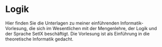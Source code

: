 # Logik
Hier finden Sie die Unterlagen zu meiner einführenden Informatik-Vorlesung, die
sich im Wesentlichen mit der Mengenlehre, der Logik und der Sprache SetlX
beschäftigt. Die Vorlesung ist als Einführung in die theoretische Informatik
gedacht.